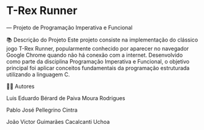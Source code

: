 # T-Rex Runner 

— Projeto de Programação Imperativa e Funcional

📚 Descrição do Projeto
Este projeto consiste na implementação do clássico jogo T-Rex Runner, popularmente conhecido por aparecer no navegador Google Chrome quando não há conexão com a internet. Desenvolvido como parte da disciplina Programação Imperativa e Funcional, o objetivo principal foi aplicar conceitos fundamentais da programação estruturada utilizando a linguagem C.

👨‍💻 Autores

Luis Eduardo Bérard de Paiva Moura Rodrigues

Pablo José Pellegrino Cintra

João Victor Guimarães Cacalcanti Uchoa
